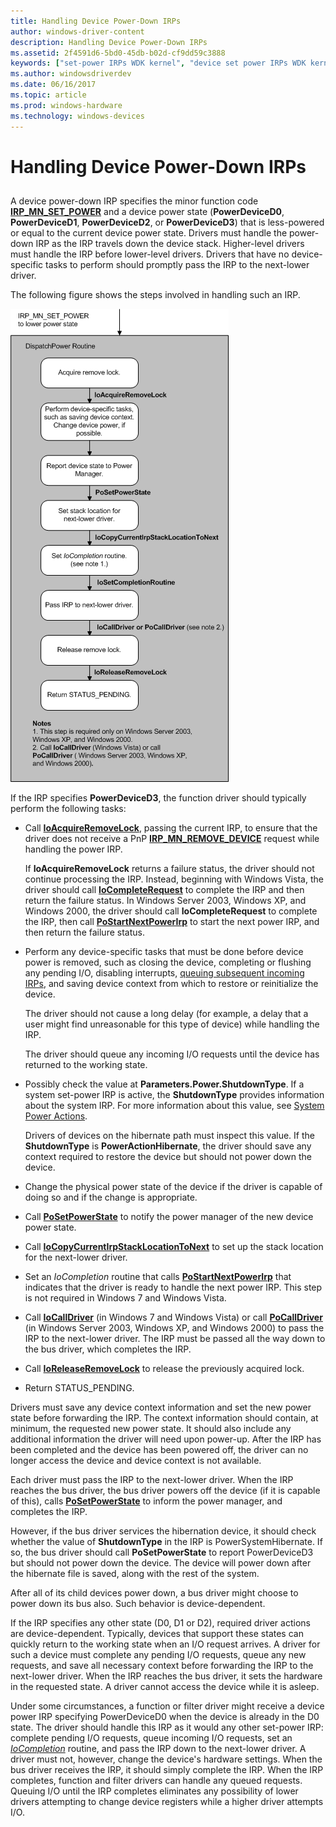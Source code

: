 ```yaml
---
title: Handling Device Power-Down IRPs
author: windows-driver-content
description: Handling Device Power-Down IRPs
ms.assetid: 2f4591d6-5bd0-45db-b02d-cf9dd59c3888
keywords: ["set-power IRPs WDK kernel", "device set power IRPs WDK kernel", "power IRPs WDK kernel , device changes", "power-down IRPs WDK kernel", "context information WDK power management", "shutdown power management WDK kernel", "off power WDK kernel"]
ms.author: windowsdriverdev
ms.date: 06/16/2017
ms.topic: article
ms.prod: windows-hardware
ms.technology: windows-devices
---
```


# Handling Device Power-Down IRPs


## <a href="" id="ddk-handling-device-power-down-irps-kg"></a>


A device power-down IRP specifies the minor function code [**IRP\_MN\_SET\_POWER**](https://msdn.microsoft.com/library/windows/hardware/ff551744) and a device power state (**PowerDeviceD0**, **PowerDeviceD1**, **PowerDeviceD2**, or **PowerDeviceD3**) that is less-powered or equal to the current device power state. Drivers must handle the power-down IRP as the IRP travels down the device stack. Higher-level drivers must handle the IRP before lower-level drivers. Drivers that have no device-specific tasks to perform should promptly pass the IRP to the next-lower driver.

The following figure shows the steps involved in handling such an IRP.

![diagram illustrating handling a device power-down request](images/devd3.png)

If the IRP specifies **PowerDeviceD3**, the function driver should typically perform the following tasks:

-   Call [**IoAcquireRemoveLock**](https://msdn.microsoft.com/library/windows/hardware/ff548204), passing the current IRP, to ensure that the driver does not receive a PnP [**IRP\_MN\_REMOVE\_DEVICE**](https://msdn.microsoft.com/library/windows/hardware/ff551738) request while handling the power IRP.

    If **IoAcquireRemoveLock** returns a failure status, the driver should not continue processing the IRP. Instead, beginning with Windows Vista, the driver should call [**IoCompleteRequest**](https://msdn.microsoft.com/library/windows/hardware/ff548343) to complete the IRP and then return the failure status. In Windows Server 2003, Windows XP, and Windows 2000, the driver should call **IoCompleteRequest** to complete the IRP, then call [**PoStartNextPowerIrp**](https://msdn.microsoft.com/library/windows/hardware/ff559776) to start the next power IRP, and then return the failure status.

-   Perform any device-specific tasks that must be done before device power is removed, such as closing the device, completing or flushing any pending I/O, disabling interrupts, [queuing subsequent incoming IRPs](queuing-i-o-requests-while-a-device-is-sleeping.md), and saving device context from which to restore or reinitialize the device.

    The driver should not cause a long delay (for example, a delay that a user might find unreasonable for this type of device) while handling the IRP.

    The driver should queue any incoming I/O requests until the device has returned to the working state.

-   Possibly check the value at **Parameters.Power.ShutdownType**. If a system set-power IRP is active, the **ShutdownType** provides information about the system IRP. For more information about this value, see [System Power Actions](system-power-actions.md).

    Drivers of devices on the hibernate path must inspect this value. If the **ShutdownType** is **PowerActionHibernate**, the driver should save any context required to restore the device but should not power down the device.

-   Change the physical power state of the device if the driver is capable of doing so and if the change is appropriate.

-   Call [**PoSetPowerState**](https://msdn.microsoft.com/library/windows/hardware/ff559765) to notify the power manager of the new device power state.

-   Call [**IoCopyCurrentIrpStackLocationToNext**](https://msdn.microsoft.com/library/windows/hardware/ff548387) to set up the stack location for the next-lower driver.

-   Set an *IoCompletion* routine that calls [**PoStartNextPowerIrp**](https://msdn.microsoft.com/library/windows/hardware/ff559776) that indicates that the driver is ready to handle the next power IRP. This step is not required in Windows 7 and Windows Vista.

-   Call [**IoCallDriver**](https://msdn.microsoft.com/library/windows/hardware/ff548336) (in Windows 7 and Windows Vista) or call [**PoCallDriver**](https://msdn.microsoft.com/library/windows/hardware/ff559654) (in Windows Server 2003, Windows XP, and Windows 2000) to pass the IRP to the next-lower driver. The IRP must be passed all the way down to the bus driver, which completes the IRP.

-   Call [**IoReleaseRemoveLock**](https://msdn.microsoft.com/library/windows/hardware/ff549560) to release the previously acquired lock.

-   Return STATUS\_PENDING.

Drivers must save any device context information and set the new power state before forwarding the IRP. The context information should contain, at minimum, the requested new power state. It should also include any additional information the driver will need upon power-up. After the IRP has been completed and the device has been powered off, the driver can no longer access the device and device context is not available.

Each driver must pass the IRP to the next-lower driver. When the IRP reaches the bus driver, the bus driver powers off the device (if it is capable of this), calls [**PoSetPowerState**](https://msdn.microsoft.com/library/windows/hardware/ff559765) to inform the power manager, and completes the IRP.

However, if the bus driver services the hibernation device, it should check whether the value of **ShutdownType** in the IRP is PowerSystemHibernate. If so, the bus driver should call **PoSetPowerState** to report PowerDeviceD3 but should not power down the device. The device will power down after the hibernate file is saved, along with the rest of the system.

After all of its child devices power down, a bus driver might choose to power down its bus also. Such behavior is device-dependent.

If the IRP specifies any other state (D0, D1 or D2), required driver actions are device-dependent. Typically, devices that support these states can quickly return to the working state when an I/O request arrives. A driver for such a device must complete any pending I/O requests, queue any new requests, and save all necessary context before forwarding the IRP to the next-lower driver. When the IRP reaches the bus driver, it sets the hardware in the requested state. A driver cannot access the device while it is asleep.

Under some circumstances, a function or filter driver might receive a device power IRP specifying PowerDeviceD0 when the device is already in the D0 state. The driver should handle this IRP as it would any other set-power IRP: complete pending I/O requests, queue incoming I/O requests, set an [*IoCompletion*](https://msdn.microsoft.com/library/windows/hardware/ff548354) routine, and pass the IRP down to the next-lower driver. A driver must not, however, change the device's hardware settings. When the bus driver receives the IRP, it should simply complete the IRP. When the IRP completes, function and filter drivers can handle any queued requests. Queuing I/O until the IRP completes eliminates any possibility of lower drivers attempting to change device registers while a higher driver attempts I/O.

 

 




